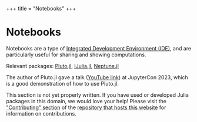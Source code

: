 +++
title = "Notebooks"
+++

# Notebooks
Notebooks are a type of [Integrated Development Environment (IDE)](https://en.wikipedia.org/wiki/Integrated_development_environment), and 
are particularly useful for sharing and showing computations.  

Relevant packages: [Pluto.jl](https://github.com/fonsp/Pluto.jl), [IJulia.jl](https://github.com/JuliaLang/IJulia.jl), [Neptune.jl](https://github.com/compleathorseplayer/Neptune.jl)

The author of Pluto.jl gave a talk ([YouTube link](https://youtu.be/Rg3r3gG4nQo?feature=shared)) at JupyterCon 2023, which is a good demonstration of how to use Pluto.jl.

This section is not yet properly written. If you have used or developed Julia packages in this domain, we would love your help! Please visit the ["Contributing" section](https://github.com/JuliaPackageComparisons/JuliaPackageComparisons.github.io#contributing) of the [repository that hosts this website](https://github.com/JuliaPackageComparisons/JuliaPackageComparisons.github.io) for information on contributions.